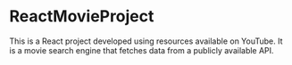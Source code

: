 # ReactMovieProject
This is a React project developed using resources available on YouTube.   It is a movie search engine that fetches data from a publicly available API.
